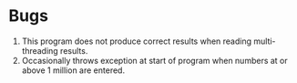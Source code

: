 # Bugs
1. This program does not produce correct results when reading multi-threading results.
2. Occasionally throws exception at start of program when numbers at or above 1 million are entered.
